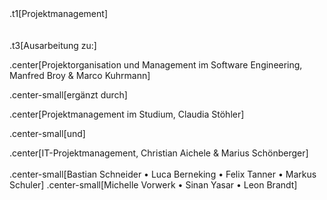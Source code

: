 <br /><br />
.t1[Projektmanagement]
<br /><br /><br />
.t3[Ausarbeitung zu:]

.center[Projektorganisation und Management im Software Engineering, Manfred Broy & Marco Kuhrmann]

.center-small[ergänzt durch]

.center[Projektmanagement im Studium, Claudia Stöhler]

.center-small[und]

.center[IT-Projektmanagement, Christian Aichele & Marius Schönberger]
<br /><br />
.center-small[Bastian Schneider • Luca Berneking • Felix Tanner • Markus Schuler]
.center-small[Michelle Vorwerk • Sinan Yasar • Leon Brandt]
